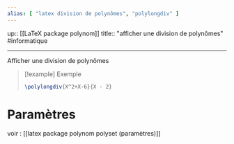 ```yaml
---
alias: [ "latex division de polynômes", "polylongdiv" ]
---
```

up:: [[LaTeX package polynom]]
title:: "afficher une division de polynômes"
#informatique 

---

Afficher une division de polynômes

> [!example] Exemple 
> ```latex
> \polylongdiv{X^2+X-6}{X - 2}
> ```


# Paramètres
voir : [[latex package polynom polyset (paramètres)]]